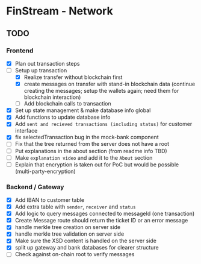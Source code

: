 # FinStream - Network

## TODO

### Frontend

* [X] Plan out transaction steps
* [ ] Setup up transaction
  * [X] Realize transfer without blockchain first
  * [X] create messages on transfer with stand-in blockchain data (continue creating the messages; setup the wallets again; need them for blockchain interaction)
  * [ ] Add blockchain calls to transaction
* [X] Set up state management & make database info global
* [X] Add functions to update database info
* [X] Add `sent and recieved transactions (including status)` for customer interface
* [X] fix selectedTransaction bug in the mock-bank component
* [ ] Fix that the tree returned from the server does not have a root
* [ ] Put explanations in the about section (from readme info TBD)
* [ ] Make `explanation video` and add it to the `About` section
* [ ] Explain that encryption is taken out for PoC but would be possible (multi-party-encryption)

### Backend / Gateway

* [X] Add IBAN to customer table
* [X] Add extra table with `sender`, `receiver` and `status`
* [X] Add logic to query messages connected to messageId (one transaction)
* [X] Create Message route should return the ticket ID or an error message
* [X] handle merkle tree creation on server side
* [X] handle merkle tree validation on server side
* [X] Make sure the XSD content is handled on the server side
* [X] split up gateway and bank databases for clearer structure
* [ ] Check against on-chain root to verify messages
